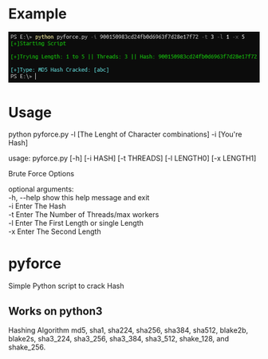 # Example
<img src="https://github.com/EH30/pyforce/blob/master/example.PNG" >


# Usage

python pyforce.py -l [The Lenght of Character combinations] -i [You're Hash]

usage: pyforce.py [-h] [-i HASH] [-t THREADS] [-l LENGTH0] [-x LENGTH1]

Brute Force Options

optional arguments:   
  -h, --help             show this help message and exit   
  -i                     Enter The Hash   
  -t                     Enter The Number of Threads/max workers   
  -l                     Enter The First Length or single Length   
  -x                     Enter The Second Length   

# pyforce
Simple Python script to crack Hash 


Works on python3   
---------------------   

Hashing Algorithm md5, sha1, sha224, sha256, sha384, sha512, blake2b, blake2s, sha3_224, sha3_256, sha3_384, sha3_512, shake_128, and shake_256.
